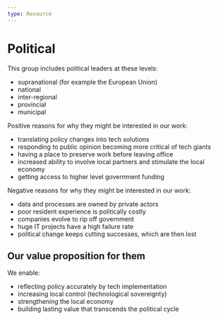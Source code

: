 ```yaml
---
type: Resource
---
```


# Political

This group includes political leaders at these levels:

* supranational (for example the European Union)
* national
* inter-regional
* provincial  
* municipal

Positive reasons for why they might be interested in our work:

* translating policy changes into tech solutions
* responding to public opinion becoming more critical of tech giants
* having a place to preserve work before leaving office
* increased ability to involve local partners and stimulate the local economy
* getting access to higher level government funding

Negative reasons for why they might be interested in our work:

* data and processes are owned by private actors
* poor resident experience is politically costly
* companies evolve to rip off government
* huge IT projects have a high failure rate
* political change keeps cutting successes, which are then lost

## Our value proposition for them

We enable:

* reflecting policy accurately by tech implementation
* increasing local control (technological sovereignty)
* strengthening the local economy
* building lasting value that transcends the political cycle
